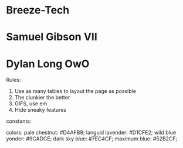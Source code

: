 # Breeze-Tech

# Samuel Gibson VII
# Dylan Long OwO

Rules:

1. Use as many tables to layout the page as possible
2. The clunkier the better
3. GIFS, use em
4. Hide sneaky features

constants:

colors:
pale chestnut: #D4AFB9;
languid lavender: #D1CFE2;
wild blue yonder: #9CADCE;
dark sky blue: #7EC4CF;
maximum blue: #52B2CF;
